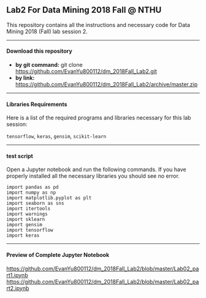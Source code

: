 ## Lab2 For Data Mining 2018 Fall @ NTHU
This repository contains all the instructions and necessary code for Data Mining 2018 (Fall) lab session 2.

---  
#### Download this repository
* **by git command:** git clone https://github.com/EvanYu800112/dm_2018Fall_Lab2.git
* **by link:** https://github.com/EvanYu800112/dm_2018Fall_Lab2/archive/master.zip

---
#### Libraries Requirements
Here is a list of the required programs and libraries necessary for this lab session: 

`tensorflow`, `keras`, `gensim`, `scikit-learn`

---

#### test script
Open a Jupyter notebook and run the following commands. If you have properly installed all the necessary libraries you should see no error.

``` python3 
import pandas as pd
import numpy as np
import matplotlib.pyplot as plt
import seaborn as sns
import itertools
import warnings
import sklearn
import gensim
import tensorflow
import keras
```

---
#### Preview of Complete Jupyter Notebook
https://github.com/EvanYu800112/dm_2018Fall_Lab2/blob/master/Lab02_part1.ipynb
https://github.com/EvanYu800112/dm_2018Fall_Lab2/blob/master/Lab02_part2.ipynb



